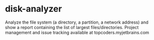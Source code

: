 # disk-analyzer
Analyze the file system (a directory, a partition, a network address) and show a report containing the list of largest files/directories.
Project management and issue tracking available at topcoders.myjetbrains.com
